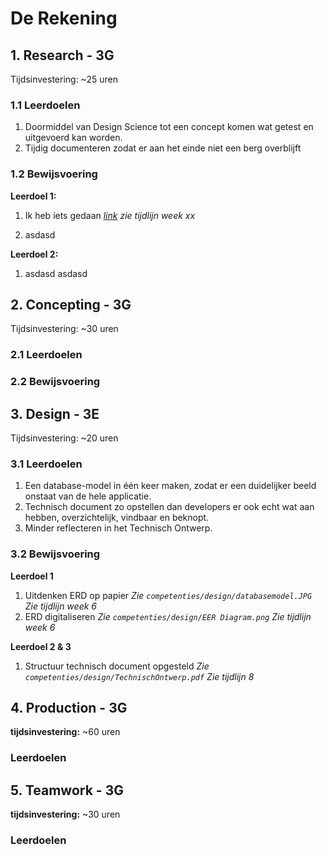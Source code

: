 # De Rekening

## 1. Research - 3G

Tijdsinvestering: ~25 uren

### 1.1 Leerdoelen

1. Doormiddel van Design Science tot een concept komen wat getest en uitgevoerd kan worden.
2. Tijdig documenteren zodat er aan het einde niet een berg overblijft

### 1.2 Bewijsvoering

**Leerdoel 1:**

1. Ik heb iets gedaan
   *[link](vimeo)*
   *zie tijdlijn week xx*

2. asdasd

**Leerdoel 2:**

1. asdasd
   asdasd


## 2. Concepting - 3G

Tijdsinvestering: ~30 uren

### 2.1 Leerdoelen

### 2.2 Bewijsvoering


## 3. Design - 3E

Tijdsinvestering: ~20 uren

### 3.1 Leerdoelen

1. Een database-model in één keer maken, zodat er een duidelijker beeld onstaat van de hele applicatie.
2. Technisch document zo opstellen dan developers er ook echt wat aan hebben, overzichtelijk, vindbaar en beknopt.
3. Minder reflecteren in het Technisch Ontwerp.

### 3.2 Bewijsvoering

**Leerdoel 1**

1. Uitdenken ERD op papier
   *Zie `competenties/design/databasemodel.JPG`*
   *Zie tijdlijn week 6*
2. ERD digitaliseren
   *Zie `competenties/design/EER Diagram.png`*
   *Zie tijdlijn week 6*

**Leerdoel 2 & 3**

1. Structuur technisch document opgesteld
   *Zie `competenties/design/TechnischOntwerp.pdf`*
   *Zie tijdlijn 8*

## 4. Production - 3G

**tijdsinvestering:** ~60 uren

### Leerdoelen


## 5. Teamwork - 3G

**tijdsinvestering:** ~30 uren

### Leerdoelen
